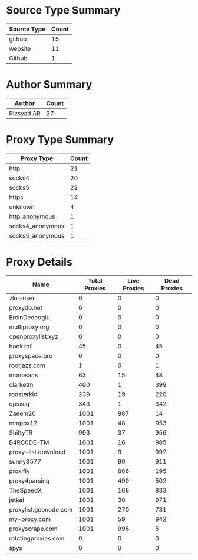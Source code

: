 # Source Type Summary

| Source Type | Count |
|-------------|-------|
| github | 15 |
| website | 11 |
| Github | 1 |


# Author Summary

| Author | Count |
|--------|-------|
| Rizsyad AR | 27 |


# Proxy Type Summary

| Proxy Type | Count |
|------------|-------|
| http | 21 |
| socks4 | 20 |
| socks5 | 22 |
| https | 14 |
| unknown | 4 |
| http_anonymous | 1 |
| socks4_anonymous | 1 |
| socks5_anonymous | 1 |


# Proxy Details

| Name | Total Proxies | Live Proxies | Dead Proxies |
|------|---------------|--------------|---------------|
| zloi-user | 0 | 0 | 0 |
| proxydb.net | 0 | 0 | 0 |
| ErcinDedeoglu | 0 | 0 | 0 |
| multiproxy.org | 0 | 0 | 0 |
| openproxylist.xyz | 0 | 0 | 0 |
| hookzof | 45 | 0 | 45 |
| proxyspace.pro | 0 | 0 | 0 |
| rootjazz.com | 1 | 0 | 1 |
| monosans | 63 | 15 | 48 |
| clarketm | 400 | 1 | 399 |
| roosterkid | 239 | 19 | 220 |
| opsxcq | 343 | 1 | 342 |
| Zaeem20 | 1001 | 987 | 14 |
| mmppx12 | 1001 | 48 | 953 |
| ShiftyTR | 993 | 37 | 956 |
| B4RC0DE-TM | 1001 | 16 | 985 |
| proxy-list.download | 1001 | 9 | 992 |
| sunny9577 | 1001 | 90 | 911 |
| proxifly | 1001 | 806 | 195 |
| proxy4parsing | 1001 | 499 | 502 |
| TheSpeedX | 1001 | 168 | 833 |
| jetkai | 1001 | 30 | 971 |
| proxylist.geonode.com | 1001 | 270 | 731 |
| my-proxy.com | 1001 | 59 | 942 |
| proxyscrape.com | 1001 | 996 | 5 |
| rotatingproxies.com | 0 | 0 | 0 |
| spys | 0 | 0 | 0 |
